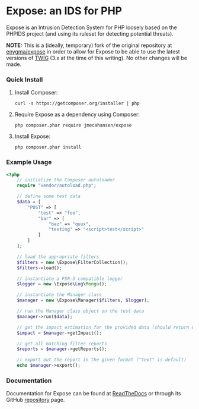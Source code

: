 Expose: an IDS for PHP
======================

Expose is an Intrusion Detection System for PHP loosely based on the PHPIDS project (and using its ruleset for detecting potential threats).

**NOTE:** This is a (ideally, temporary) fork of the original repository at [enygma/expose](https://github.com/enygma/expose) in order to allow for Expose to be able to use the latest versions of [TWIG](https://github.com/twigphp/Twig) (3.x at the time of this writing). No other changes will be made.


### Quick Install

1. Install Composer:

    ```
    curl -s https://getcomposer.org/installer | php
    ```

1. Require Expose as a dependency using Composer:

    ```
    php composer.phar require jmecahansen/expose
    ```

1. Install Expose:

    ```
    php composer.phar install
    ```

### Example Usage

```php
<?php
    // initialize the Composer autoloader
    require "vendor/autoload.php";

    // define some test data
    $data = [
        "POST" => [
            "test" => "foo",
            "bar" => [
                "baz" => "quux",
                "testing" => "<script>test</script>"
            ]
        ]
    ];

    // load the appropriate filters
    $filters = new \Expose\FilterCollection();
    $filters->load();

    // instantiate a PSR-3 compatible logger
    $logger = new \Expose\Log\Mongo();

    // instantiate the Manager class
    $manager = new \Expose\Manager($filters, $logger);

    // run the Manager class object on the test data
    $manager->run($data);

    // get the impact estimation for the provided data (should return 8 for this example)
    $impact = $manager->getImpact();

    // get all matching filter reports
    $reports = $manager->getReports();

    // export out the report in the given format ("text" is default)
    echo $manager->export();

```

### Documentation

Documentation for Expose can be found at [ReadTheDocs](https://expose.readthedocs.org/en/latest/) or through its GitHub [repository](https://github.com/enygma/expose) page.
